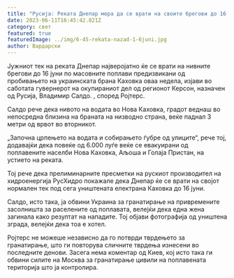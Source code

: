 ```yaml
---
title: "Русија: Реката Днепар мора да се врати на своите брегови до 16 јуни"
date: 2023-06-11T16:45:42.821Z
category: свет
featured: true
featuredImage: ../img/6-45-rekata-nazad-1-6juni.jpg
author: Вардарски
---
```

Јужниот тек на реката Днепар најверојатно ќе се врати на нивните брегови до 16 јуни по масовните поплави предизвикани од пробивањето на украинската брана Каховка оваа недела, изјави во саботата гувернерот на окупираниот дел од регионот Керсон, назначен од Русија, Владимир Салдо. , според Ројтерс.

Салдо рече дека нивото на водата во Нова Каховка, градот веднаш во непосредна близина на браната на низводно страна, веќе паднал 3 метри од врвот во вторникот.

„Започна црпењето на водата и собирањето ѓубре од улиците“, рече тој, додавајќи дека повеќе од 6.000 луѓе веќе се евакуирани од поплавените населби Нова Каховка, Аљоша и Голаја Пристан, на устието на реката.

Тој рече дека прелиминарните пресметки на рускиот производител на хидроенергија РусХидро покажале дека Днепар ќе се врати на својот нормален тек под сега уништената електрана Каховка до 16 јуни.

Салдо, исто така, ја обвини Украина за гранатирање на привремените засолништа за раселените од поплавата, велејќи дека една жена загинала како резултат на нападите. Тој објави фотографија од уништена зграда, велејќи дека тоа е хотел.

Ројтерс не можеше независно да го потврди тврдењето за гранатирање, што ги повторува сличните тврдења изнесени во последните денови. Засега нема коментар од Киев, кој исто така ги обвини силите на Москва за гранатирање цивили на поплавената територија што ја контролира.